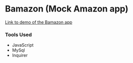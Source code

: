 # Bamazon (Mock Amazon app)

[Link to demo of the Bamazon app](https://streamable.com/f4xy6)


### Tools Used

* JavaScript 
* MySql
* Inquirer

